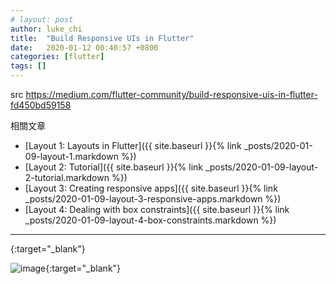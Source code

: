 ```yaml
---
# layout: post
author: luke_chi
title:  "Build Responsive UIs in Flutter"
date:   2020-01-12 00:40:57 +0800
categories: [flutter]
tags: []
---
```


src <https://medium.com/flutter-community/build-responsive-uis-in-flutter-fd450bd59158>

相關文章
* [Layout 1: Layouts in Flutter]({{ site.baseurl }}{% link _posts/2020-01-09-layout-1.markdown %})
* [Layout 2: Tutorial]({{ site.baseurl }}{% link _posts/2020-01-09-layout-2-tutorial.markdown %})
* [Layout 3: Creating responsive apps]({{ site.baseurl }}{% link _posts/2020-01-09-layout-3-responsive-apps.markdown %})
* [Layout 4: Dealing with box constraints]({{ site.baseurl }}{% link _posts/2020-01-09-layout-4-box-constraints.markdown %})



----


[](){:target="_blank"}

![image](){:target="_blank"}
